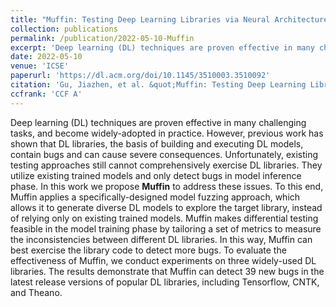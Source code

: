 ```yaml
---
title: "Muffin: Testing Deep Learning Libraries via Neural Architecture Fuzzing"
collection: publications
permalink: /publication/2022-05-10-Muffin
excerpt: 'Deep learning (DL) techniques are proven effective in many challenging tasks, and become widely-adopted in practice. However, previous work has shown that DL libraries, the basis of building and executing DL models, contain bugs and can cause severe consequences. Unfortunately, existing testing approaches still cannot comprehensively exercise DL libraries. They utilize existing trained models and only detect bugs in model inference phase. In this work we propose <strong>Muffin</strong> to address these issues. To this end, Muffin applies a specifically-designed model fuzzing approach, which allows it to generate diverse DL models to explore the target library, instead of relying only on existing trained models. Muffin makes differential testing feasible in the model training phase by tailoring a set of metrics to measure the inconsistencies between different DL libraries. In this way, Muffin can best exercise the library code to detect more bugs. To evaluate the effectiveness of Muffin, we conduct experiments on three widely-used DL libraries. The results demonstrate that Muffin can detect 39 new bugs in the latest release versions of popular DL libraries, including Tensorflow, CNTK, and Theano.'
date: 2022-05-10
venue: 'ICSE'
paperurl: 'https://dl.acm.org/doi/10.1145/3510003.3510092'
citation: 'Gu, Jiazhen, et al. &quot;Muffin: Testing Deep Learning Libraries via Neural Architecture Fuzzing.&quot; Proceedings of the 44th International Conference on Software Engineering (ICSE). 2022.'
ccfrank: 'CCF A'
---
```

Deep learning (DL) techniques are proven effective in many challenging tasks, and become widely-adopted in practice. However, previous work has shown that DL libraries, the basis of building and executing DL models, contain bugs and can cause severe consequences. Unfortunately, existing testing approaches still cannot comprehensively exercise DL libraries. They utilize existing trained models and only detect bugs in model inference phase. In this work we propose <strong>Muffin</strong> to address these issues. To this end, Muffin applies a specifically-designed model fuzzing approach, which allows it to generate diverse DL models to explore the target library, instead of relying only on existing trained models. Muffin makes differential testing feasible in the model training phase by tailoring a set of metrics to measure the inconsistencies between different DL libraries. In this way, Muffin can best exercise the library code to detect more bugs. To evaluate the effectiveness of Muffin, we conduct experiments on three widely-used DL libraries. The results demonstrate that Muffin can detect 39 new bugs in the latest release versions of popular DL libraries, including Tensorflow, CNTK, and Theano.
